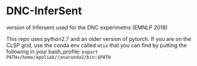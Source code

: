 # DNC-InferSent
version of Infersent used for the DNC experimetns (EMNLP 2018)

This repo uses python2.7 and an older version of pytorch. If you are on the CLSP grid,
use the conda env called `mtie` that you can find by putting the following in your bash_profile:
`export PATH=/home/apoliak//anaconda2/bin:$PATH`
